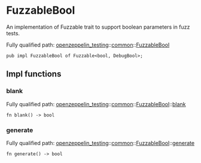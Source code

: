 # FuzzableBool

An implementation of Fuzzable trait to support boolean parameters in fuzz tests.

Fully qualified path: [openzeppelin_testing](./openzeppelin_testing.md)::[common](./openzeppelin_testing-common.md)::[FuzzableBool](./openzeppelin_testing-common-FuzzableBool.md)

<pre><code class="language-cairo">pub impl FuzzableBool of Fuzzable&lt;bool, DebugBool&gt;;</code></pre>

## Impl functions

### blank

Fully qualified path: [openzeppelin_testing](./openzeppelin_testing.md)::[common](./openzeppelin_testing-common.md)::[FuzzableBool](./openzeppelin_testing-common-FuzzableBool.md)::[blank](./openzeppelin_testing-common-FuzzableBool.md#blank)

<pre><code class="language-cairo">fn blank() -&gt; bool</code></pre>


### generate

Fully qualified path: [openzeppelin_testing](./openzeppelin_testing.md)::[common](./openzeppelin_testing-common.md)::[FuzzableBool](./openzeppelin_testing-common-FuzzableBool.md)::[generate](./openzeppelin_testing-common-FuzzableBool.md#generate)

<pre><code class="language-cairo">fn generate() -&gt; bool</code></pre>


